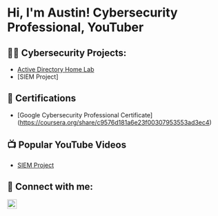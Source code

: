 <h1>Hi, I'm Austin! Cybersecurity Professional</a>, YouTuber</a></h1>

<h2>👨‍💻 Cybersecurity Projects:</h2>

  - [Active Directory Home Lab](https://github.com/joshmadakor1/Algorithms-Practice)
  - [SIEM Project]

<h2>📄  Certifications</h2>

- [Google Cybersecurity Professional Certificate] (https://coursera.org/share/c9576d181a6e23f00307953553ad3ec4)

<h2>📺 Popular YouTube Videos</h2>

- [ SIEM Project ](https://youtu.be/hw5X1u7yXJ4)

<h2> 🤳 Connect with me:</h2>


[<img align="left" alt="JoshMadakor | LinkedIn" width="22px" src="https://cdn.jsdelivr.net/npm/simple-icons@v3/icons/linkedin.svg" />][linkedin]


[linkedin]:(www.linkedin.com/in/austin-davis-05442a83)
<!--
**joshmadakor1/joshmadakor1** is a ✨ _special_ ✨ repository because its `README.md` (this file) appears on your GitHub profile.

Here are some ideas to get you started:

- 🔭 I’m currently working on ...
- 🌱 I’m currently learning ...
- 👯 I’m looking to collaborate on ...
- 🤔 I’m looking for help with ...
- 💬 Ask me about ...
- 📫 How to reach me: ...
- 😄 Pronouns: ...
- ⚡ Fun fact: ...
-->
